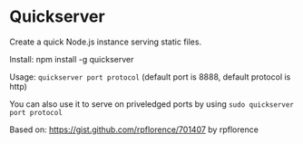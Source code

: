 Quickserver
===========

Create a quick Node.js instance serving static files.

Install: npm install -g quickserver

Usage: ``quickserver port protocol`` (default port is 8888, default protocol is http)

You can also use it to serve on priveledged ports by using ``sudo quickserver port protocol``

Based on: https://gist.github.com/rpflorence/701407 by rpflorence


